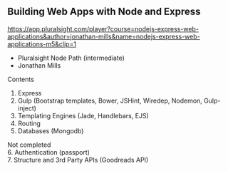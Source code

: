 ## Building Web Apps with Node and Express

https://app.pluralsight.com/player?course=nodejs-express-web-applications&author=jonathan-mills&name=nodejs-express-web-applications-m5&clip=1 

- Pluralsight Node Path (intermediate)
- Jonathan Mills

Contents  
1. Express  
2. Gulp (Bootstrap templates, Bower, JSHint, Wiredep, Nodemon, Gulp-inject)  
3. Templating Engines (Jade, Handlebars, EJS)  
4. Routing   
5. Databases (Mongodb)  

Not completed   
6. Authentication (passport)  
7. Structure and 3rd Party APIs (Goodreads API)  
